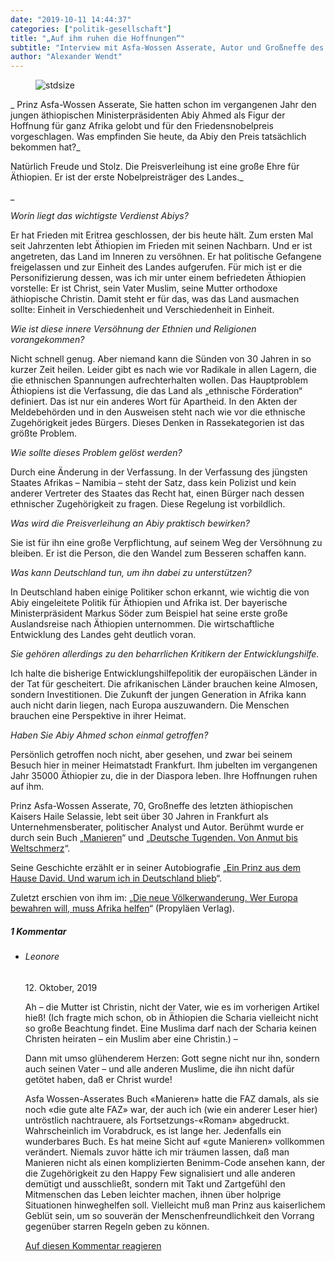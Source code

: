 ```yaml
---
date: "2019-10-11 14:44:37"
categories: ["politik-gesellschaft"]
title: "„Auf ihm ruhen die Hoffnungen“"
subtitle: "Interview mit Asfa-Wossen Asserate, Autor und Großneffe des letzten äthiopischen Kaisers, zur Friedensnobelpreis-Vergabe an Abiy Ahmed"
author: "Alexander Wendt"
---
```



<figure>
<img src="https://www.publicomag.com/wp-content/uploads/2019/10/Asfa-Wossen-Asserate-1320x880.jpg" alt=stdsize>
</figure>



_
Prinz Asfa-Wossen Asserate, Sie hatten schon im vergangenen Jahr den jungen äthiopischen Ministerpräsidenten Abiy Ahmed als Figur der Hoffnung für ganz Afrika gelobt und für den Friedensnobelpreis vorgeschlagen. Was empfinden Sie heute, da Abiy den Preis tatsächlich bekommen hat?_

Natürlich Freude und Stolz. Die Preisverleihung ist eine große Ehre für Äthiopien. Er ist der erste Nobelpreisträger des Landes._

_

<!--more-->



_Worin liegt das wichtigste Verdienst Abiys?_

Er hat Frieden mit Eritrea geschlossen, der bis heute hält. Zum ersten Mal seit Jahrzenten lebt Äthiopien im Frieden mit seinen Nachbarn. Und er ist angetreten, das Land im Inneren zu versöhnen. Er hat politische Gefangene freigelassen und zur Einheit des Landes aufgerufen. Für mich ist er die Personifizierung dessen, was ich mir unter einem befriedeten Äthiopien vorstelle: Er ist Christ, sein Vater Muslim, seine Mutter orthodoxe äthiopische Christin. Damit steht er für das, was das Land ausmachen sollte: Einheit in Verschiedenheit und Verschiedenheit in Einheit.

_Wie ist diese innere Versöhnung der Ethnien und Religionen vorangekommen?_

Nicht schnell genug. Aber niemand kann die Sünden von 30 Jahren in so kurzer Zeit heilen. Leider gibt es nach wie vor Radikale in allen Lagern, die die ethnischen Spannungen aufrechterhalten wollen. Das Hauptproblem Äthiopiens ist die Verfassung, die das Land als „ethnische Förderation“ definiert. Das ist nur ein anderes Wort für Apartheid. In den Akten der Meldebehörden und in den Ausweisen steht nach wie vor die ethnische Zugehörigkeit jedes Bürgers. Dieses Denken in Rassekategorien ist das größte Problem.

_Wie sollte dieses Problem gelöst werden?_

Durch eine Änderung in der Verfassung. In der Verfassung des jüngsten Staates Afrikas – Namibia – steht der Satz, dass kein Polizist und kein anderer Vertreter des Staates das Recht hat, einen Bürger nach dessen ethnischer Zugehörigkeit zu fragen. Diese Regelung ist vorbildlich.

_Was wird die Preisverleihung an Abiy praktisch bewirken?_

Sie ist für ihn eine große Verpflichtung, auf seinem Weg der Versöhnung zu bleiben. Er ist die Person, die den Wandel zum Besseren schaffen kann.

_Was kann Deutschland tun, um ihn dabei zu unterstützen?_

In Deutschland haben einige Politiker schon erkannt, wie wichtig die von Abiy eingeleitete Politik für Äthiopien und Afrika ist. Der bayerische Ministerpräsident Markus Söder zum Beispiel hat seine erste große Auslandsreise nach Äthiopien unternommen. Die wirtschaftliche Entwicklung des Landes geht deutlich voran.

_Sie gehören allerdings zu den beharrlichen Kritikern der Entwicklungshilfe._

Ich halte die bisherige Entwicklungshilfepolitik der europäischen Länder in der Tat für gescheitert. Die afrikanischen Länder brauchen keine Almosen, sondern Investitionen. Die Zukunft der jungen Generation in Afrika kann auch nicht darin liegen, nach Europa auszuwandern. Die Menschen brauchen eine Perspektive in ihrer Heimat.

_Haben Sie Abiy Ahmed schon einmal getroffen?_

Persönlich getroffen noch nicht, aber gesehen, und zwar bei seinem Besuch hier in meiner Heimatstadt Frankfurt. Ihm jubelten im vergangenen Jahr 35000 Äthiopier zu, die in der Diaspora leben. Ihre Hoffnungen ruhen auf ihm.

<p class=grayhr></p>



Prinz Asfa-Wossen Asserate, 70, Großneffe des letzten äthiopischen Kaisers Haile Selassie, lebt seit über 30 Jahren in Frankfurt als Unternehmensberater, politischer Analyst und Autor. Berühmt wurde er durch sein Buch „<a href="https://www.amazon.de/Manieren-Asfa-Wossen-Asserate/dp/3821847395?tag=publico0e-21" target="_blank">Manieren</a>“ und „<a href="https://www.amazon.de/Deutsche-Tugenden-Von-Anmut-Weltschmerz/dp/3406645046/ref=pd_sim_14_2/262-2366090-1406114?_encoding=UTF8&amp;pd_rd_i=3406645046&amp;pd_rd_r=2aaa7298-e188-4b14-9091-8b83107bab5a&amp;pd_rd_w=hgjVN&amp;pd_rd_wg=LQxiE&amp;pf_rd_p=aa6868bc-7f33-4250-a93e-814f2dbbfd97&amp;pf_rd_r=XKC9X2WATH2SZKXGYGJZ&amp;psc=1&amp;refRID=XKC9X2WATH2SZKXGYGJZ&amp;tag=publico0e-21" target="_blank">Deutsche Tugenden. Von Anmut bis Weltschmerz</a>“.

Seine Geschichte erzählt er in seiner Autobiografie „<a href="https://www.amazon.de/Ein-Prinz-aus-Hause-David/dp/3596173132/ref=sr_1_1?adgrpid=71375011912&amp;gclid=EAIaIQobChMIvf28wqSU5QIVheR3Ch0CLAS9EAAYASAAEgKGsPD_BwE&amp;hvadid=352677286019&amp;hvdev=c&amp;hvlocphy=1004911&amp;hvnetw=g&amp;hvpos=1t1&amp;hvqmt=b&amp;hvrand=10635122124098909135&amp;hvtargid=kwd-299912896962&amp;hydadcr=27965_1737069&amp;keywords=ein+prinz+aus+dem+hause+david&amp;qid=1570803944&amp;sr=8-1&amp;tag=publico0e-21" target="_blank">Ein Prinz aus dem Hause David. Und warum ich in Deutschland blieb</a>“.

Zuletzt erschien von ihm im: „<a href="https://www.amazon.de/Die-neue-V%C3%B6lkerwanderung-Europa-bewahren/dp/3548377610/ref=sr_1_6?adgrpid=66414867090&amp;gclid=EAIaIQobChMI6dPS_6KU5QIVjed3Ch2PmwGuEAAYASAAEgLSc_D_BwE&amp;hvadid=352620975486&amp;hvdev=c&amp;hvlocphy=1004911&amp;hvnetw=g&amp;hvpos=1t1&amp;hvqmt=b&amp;hvrand=18056453451312492040&amp;hvtargid=kwd-300670957085&amp;hydadcr=5960_1747186&amp;keywords=manieren+asfa-wossen+asserate&amp;qid=1570799206&amp;sr=8-6&amp;tag=publico0e-21" target="_blank">Die neue Völkerwanderung. Wer Europa bewahren will, muss Afrika helfen</a>“ (Propyläen Verlag).
<!--more-->
<h5 class="comments-h">
1 Kommentar </h5>
<ul class="commentlist">
<li class="comment even thread-even depth-1 clearfix" id="li-comment-17734">
<h6 class="author">Leonore</h6> <span class="date">12. Oktober, 2019</span>



Ah &#8211; die Mutter ist Christin, nicht der Vater, wie es im vorherigen Artikel hieß! (Ich fragte mich schon, ob in Äthiopien die Scharia vielleicht nicht so große Beachtung findet. Eine Muslima darf nach der Scharia keinen Christen heiraten &#8211; ein Muslim aber eine Christin.) &#8211; 

Dann mit umso glühenderem Herzen: Gott segne nicht nur ihn, sondern auch seinen Vater &#8211; und alle anderen Muslime, die ihn nicht dafür getötet haben, daß er Christ wurde! 

Asfa Wossen-Asserates Buch «Manieren» hatte die FAZ damals, als sie noch «die gute alte FAZ» war, der auch ich (wie ein anderer Leser hier) untröstlich nachtrauere, als Fortsetzungs-«Roman» abgedruckt. Wahrscheinlich im Vorabdruck, es ist lange her. Jedenfalls ein wunderbares Buch. Es hat meine Sicht auf «gute Manieren» vollkommen verändert. Niemals zuvor hätte ich mir träumen lassen, daß man Manieren nicht als einen komplizierten Benimm-Code ansehen kann, der die Zugehörigkeit zu den Happy Few signalisiert und alle anderen demütigt und ausschließt, sondern mit Takt und Zartgefühl den Mitmenschen das Leben leichter machen, ihnen über holprige Situationen hinweghelfen soll. Vielleicht muß man Prinz aus kaiserlichem Geblüt sein, um so souverän der Menschenfreundlichkeit den Vorrang gegenüber starren Regeln geben zu können.

<a rel="nofollow" class="comment-reply-link" href="#comment-17734" data-commentid="17734" data-postid="9850" data-belowelement="comment-17734" data-respondelement="respond" data-replyto="Antworte auf Leonore" aria-label="Antworte auf Leonore">Auf diesen Kommentar reagieren</a> 


</li>
</ul>
